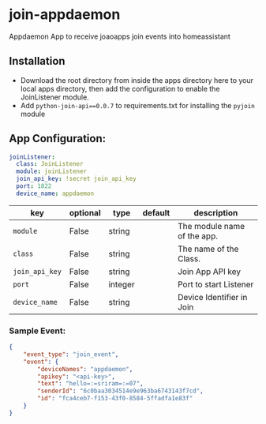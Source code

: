# join-appdaemon
Appdaemon App to receive joaoapps join events into homeassistant

## Installation
* Download the root directory from inside the apps directory here to your local apps directory, then add the configuration to enable the JoinListener module.
* Add `python-join-api==0.0.7` to requirements.txt for installing the `pyjoin` module

## App Configuration:

``` yaml
joinListener:
  class: JoinListener
  module: joinListener
  join_api_key: !secret join_api_key 
  port: 1822
  device_name: appdaemon
```

key | optional | type | default | description
-- | -- | -- | -- | --
`module` | False | string | | The module name of the app.
`class` | False | string | | The name of the Class.
`join_api_key` | False | string | | Join App API key
`port` | False | integer | | Port to start Listener
`device_name` | False | string | | Device Identifier in Join

### Sample Event: 

``` json  
{
    "event_type": "join_event",
    "event": {
        "deviceNames": "appdaemon",
        "apikey": "<api-key>",
        "text": "hello=:=sriram=:=07",
        "senderId": "6c0baa3034514e9e963ba6743143f7cd",
        "id": "fca4ceb7-f153-43f0-8584-5ffadfa1e83f"
    }
}
```
